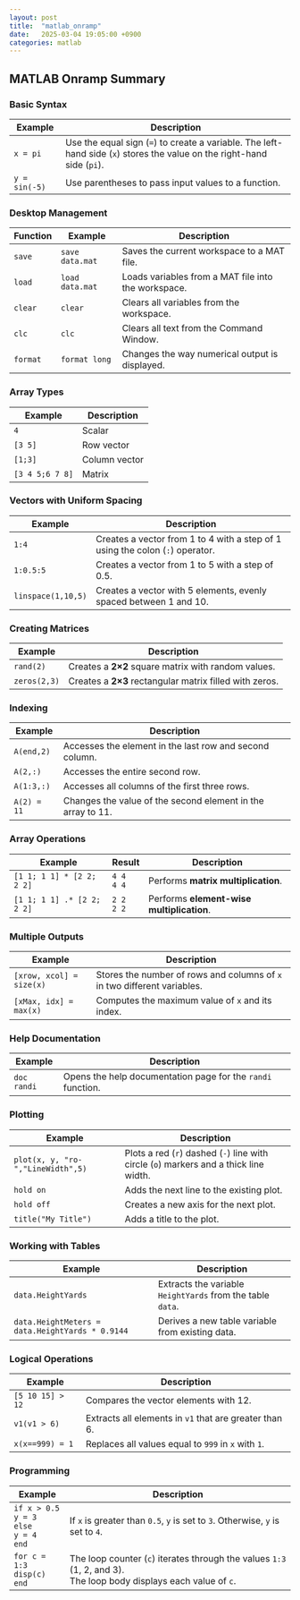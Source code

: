 ```yaml
---
layout: post
title:  "matlab_onramp"
date:   2025-03-04 19:05:00 +0900
categories: matlab
---
```



## MATLAB Onramp Summary

### **Basic Syntax**
| Example | Description |
|---------|------------|
| `x = pi` | Use the equal sign (`=`) to create a variable. The left-hand side (`x`) stores the value on the right-hand side (`pi`). |
| `y = sin(-5)` | Use parentheses to pass input values to a function. |

### **Desktop Management**
| Function | Example | Description |
|----------|--------|------------|
| `save` | `save data.mat` | Saves the current workspace to a MAT file. |
| `load` | `load data.mat` | Loads variables from a MAT file into the workspace. |
| `clear` | `clear` | Clears all variables from the workspace. |
| `clc` | `clc` | Clears all text from the Command Window. |
| `format` | `format long` | Changes the way numerical output is displayed. |

### **Array Types**
| Example | Description |
|---------|------------|
| `4` | Scalar |
| `[3 5]` | Row vector |
| `[1;3]` | Column vector |
| `[3 4 5;6 7 8]` | Matrix |

### **Vectors with Uniform Spacing**
| Example | Description |
|---------|------------|
| `1:4` | Creates a vector from 1 to 4 with a step of 1 using the colon (`:`) operator. |
| `1:0.5:5` | Creates a vector from 1 to 5 with a step of 0.5. |
| `linspace(1,10,5)` | Creates a vector with 5 elements, evenly spaced between 1 and 10. |

### **Creating Matrices**
| Example | Description |
|---------|------------|
| `rand(2)` | Creates a **2×2** square matrix with random values. |
| `zeros(2,3)` | Creates a **2×3** rectangular matrix filled with zeros. |

### **Indexing**
| Example | Description |
|---------|------------|
| `A(end,2)` | Accesses the element in the last row and second column. |
| `A(2,:)` | Accesses the entire second row. |
| `A(1:3,:)` | Accesses all columns of the first three rows. |
| `A(2) = 11` | Changes the value of the second element in the array to 11. |

### **Array Operations**
| Example | Result | Description |
|---------|--------|------------|
| `[1 1; 1 1] * [2 2; 2 2]` | `4 4` <br> `4 4` | Performs **matrix multiplication**. |
| `[1 1; 1 1] .* [2 2; 2 2]` | `2 2` <br> `2 2` | Performs **element-wise multiplication**. |

### **Multiple Outputs**
| Example | Description |
|---------|------------|
| `[xrow, xcol] = size(x)` | Stores the number of rows and columns of `x` in two different variables. |
| `[xMax, idx] = max(x)` | Computes the maximum value of `x` and its index. |

### **Help Documentation**
| Example | Description |
|---------|------------|
| `doc randi` | Opens the help documentation page for the `randi` function. |

### **Plotting**
| Example | Description |
|---------|------------|
| `plot(x, y, "ro-","LineWidth",5)` | Plots a red (`r`) dashed (`-`) line with circle (`o`) markers and a thick line width. |
| `hold on` | Adds the next line to the existing plot. |
| `hold off` | Creates a new axis for the next plot. |
| `title("My Title")` | Adds a title to the plot. |

### **Working with Tables**
| Example | Description |
|---------|------------|
| `data.HeightYards` | Extracts the variable `HeightYards` from the table `data`. |
| `data.HeightMeters = data.HeightYards * 0.9144` | Derives a new table variable from existing data. |

### **Logical Operations**
| Example | Description |
|---------|------------|
| `[5 10 15] > 12` | Compares the vector elements with 12. |
| `v1(v1 > 6)` | Extracts all elements in `v1` that are greater than 6. |
| `x(x==999) = 1` | Replaces all values equal to `999` in `x` with `1`. |

### **Programming**
| Example | Description |
|---------|------------|
| `if x > 0.5` <br> `y = 3` <br> `else` <br> `y = 4` <br> `end` | If `x` is greater than `0.5`, `y` is set to `3`. Otherwise, `y` is set to `4`. |
| `for c = 1:3` <br> `disp(c)` <br> `end` | The loop counter (`c`) iterates through the values `1:3` (1, 2, and 3). <br> The loop body displays each value of `c`. |

